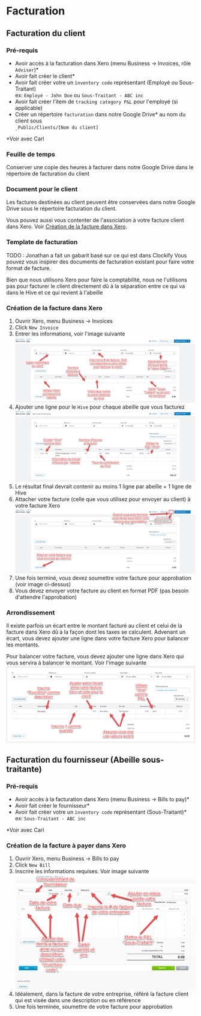 # Facturation

## Facturation du client

### Pré-requis
- Avoir accès à la facturation dans Xero (menu Business -> Invoices, rôle `Adviser`)*
- Avoir fait créer le client*
- Avoir fait créer votre un `ìnventory code` représentant (Employé ou Sous-Traitant)  
  ex: `Employé - John Doe` ou `Sous-Traitant - ABC inc`
- Avoir fait créer l'item de `tracking category P&L` pour l'employé (si applicable)
- Créer un répertoire `facturation` dans notre Google Drive* au nom du client sous  
  `_Public/Clients/[Nom du client]`

*Voir avec Carl

### Feuille de temps
Conserver une copie des heures à facturer dans notre Google Drive dans le répertoire de facturation du client

### Document pour le client
Les factures destinées au client peuvent être conservées dans notre Google Drive sous le répertoire facturation du client.  

Vous pouvez aussi vous contenter de l'association à votre facture client dans Xero. Voir [Création de la facture dans Xero](#Création-de-la-facture-dans-Xero).

### Template de facturation
TODO : Jonathan a fait un gabarit basé sur ce qui est dans Clockify
Vous pouvez vous inspirer des documents de facturation existant pour faire votre format de facture.

Bien que nous utilisons Xero pour faire la comptabilité, nous ne l'utilisons pas pour facturer le client directement dû à la séparation
entre ce qui va dans le Hive et ce qui revient à l'abeille

### Création de la facture dans Xero
1. Ouvrir Xero, menu Business -> Invoices
2. Click `New Invoice`
3. Entrer les informations, voir l'image suivante  ![Facturation du client](../../../assets/img/xero_facturation_client.png)
4. Ajouter une ligne pour le `Hive` pour chaque abeille que vous facturez  ![Facturation du Hive](../../../assets/img/xero_facturation_client_hive.png)
5. Le résultat final devrait contenir au moins 1 ligne par abeille + 1 ligne de Hive
6. Attacher votre facture (celle que vous utilisez pour envoyer au client) à votre facture Xero  ![Attacher et soumettre pour approbation](../../../assets/img/xero_facturation_client_attach_and_approval.png)
7. Une fois terminé, vous devez soumettre votre facture pour approbation (voir image ci-dessus)
8. Vous devez envoyer votre facture au client en format PDF (pas besoin d'attendre l'approbation)

### Arrondissement
Il existe parfois un écart entre le montant facturé au client et celui de la facture dans Xero dû à la façon dont les taxes se calculent. 
Advenant un écart, vous devez ajouter une ligne dans votre facture Xero pour balancer les montants.

Pour balancer votre facture, vous devez ajouter une ligne dans Xero qui vous servira à balancer le montant.
Voir l'image suivante  ![Facturation client - arrondissement](../../../assets/img/xero_facturation_client_arrondissement.png)

## Facturation du fournisseur (Abeille sous-traitante)
### Pré-requis
- Avoir accès à la facturation dans Xero (menu Business -> Bills to pay)*
- Avoir fait créer le fournisseur*
- Avoir fait créer votre un `ìnventory code` représentant (Sous-Traitant)* 
  ex: `Sous-Traitant - ABC inc`

*Voir avec Carl

### Création de la facture à payer dans Xero
1. Ouvrir Xero, menu Business -> Bills to pay
2. Click `New Bill`
3. Inscrire les informations requises. Voir image suivante  ![Facturation fournisseur](../../../assets/img/xero_facturation_fournisseur.png)
4. Idéalement, dans la facture de votre entreprise, référé la facture client qui est visée dans une description ou en référence
5. Une fois terminée, soumettre de votre facture pour approbation